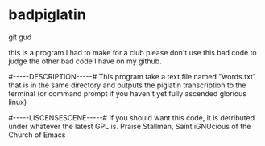 # badpiglatin
git gud

this is a program I had to make for a club please don't use this bad code to judge the other bad code I have on my github. 

#-----DESCRIPTION-----#
This program take a text file named "words.txt' that is in the same directory and outputs the piglatin transcription to the terminal (or command prompt if you haven't yet fully ascended glorious linux)

#-----LISCENSESCENE-----#
If you should want this code, it is detributed under whatever the latest GPL is.
Praise Stallman, Saint iGNUcious of the Church of Emacs
